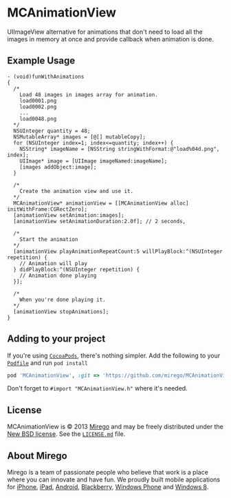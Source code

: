 # MCAnimationView

UIImageView alternative for animations that don't need to load all the images in memory at once and provide callback when animation is done.

## Example Usage

```objc
- (void)funWithAnimations
{
  /*
    Load 48 images in images array for animation.
    load0001.png
    load0002.png
    ...
    load0048.png
  */
  NSUInteger quantity = 48;
  NSMutableArray* images = [@[] mutableCopy];
  for (NSUInteger index=1; index<=quantity; index++) {
    NSString* imageName = [NSString stringWithFormat:@"load%04d.png", index];
    UIImage* image = [UIImage imageNamed:imageName];
    [images addObject:image];
  }

  /*
    Create the animation view and use it.
  */
  MCAnimationView* animationView = [[MCAnimationView alloc] initWithFrame:CGRectZero];
  [animationView setAnimation:images];
  [animationView setAnimationDuration:2.0f]; // 2 seconds,

  /*
    Start the animation
  */
  [animationView playAnimationRepeatCount:5 willPlayBlock:^(NSUInteger repetition) {
    // Animation will play
  } didPlayBlock:^(NSUInteger repetition) {
    // Animation done playing
  }];

  /*
    When you're done playing it.
  */
  [animationView stopAnimations];
}
```

## Adding to your project

If you're using [`CocoaPods`](http://cocoapods.org/), there's nothing simpler.
Add the following to your [`Podfile`](http://docs.cocoapods.org/podfile.html)
and run `pod install`

```ruby
pod 'MCAnimationView', :git => 'https://github.com/mirego/MCAnimationView.git'
```

Don't forget to `#import "MCAnimationView.h"` where it's needed.

## License

MCAnimationView is © 2013 [Mirego](http://www.mirego.com) and may be freely
distributed under the [New BSD license](http://opensource.org/licenses/BSD-3-Clause).
See the [`LICENSE.md`](https://github.com/mirego/MCAnimationView/blob/master/LICENSE.md) file.

## About Mirego

Mirego is a team of passionate people who believe that work is a place where you can innovate and have fun.
We proudly built mobile applications for
[iPhone](http://mirego.com/en/iphone-app-development/ "iPhone application development"),
[iPad](http://mirego.com/en/ipad-app-development/ "iPad application development"),
[Android](http://mirego.com/en/android-app-development/ "Android application development"),
[Blackberry](http://mirego.com/en/blackberry-app-development/ "Blackberry application development"),
[Windows Phone](http://mirego.com/en/windows-phone-app-development/ "Windows Phone application development") and
[Windows 8](http://mirego.com/en/windows-8-app-development/ "Windows 8 application development").
